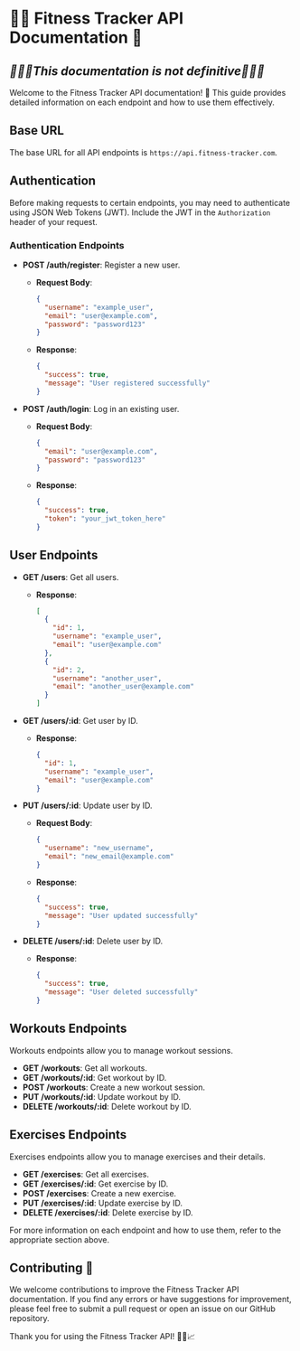 # 🏋️‍♂️ Fitness Tracker API Documentation 📝

## *🌵🌵🌵This documentation is not definitive🌵🌵🌵*

Welcome to the Fitness Tracker API documentation! 🎉 This guide provides detailed information on each endpoint and how to use them effectively.

## Base URL

The base URL for all API endpoints is `https://api.fitness-tracker.com`.

## Authentication

Before making requests to certain endpoints, you may need to authenticate using JSON Web Tokens (JWT). Include the JWT in the `Authorization` header of your request.

### Authentication Endpoints

- **POST /auth/register**: Register a new user.

  - **Request Body**:
    ```json
    {
      "username": "example_user",
      "email": "user@example.com",
      "password": "password123"
    }
    ```
  - **Response**:
    ```json
    {
      "success": true,
      "message": "User registered successfully"
    }
    ```

- **POST /auth/login**: Log in an existing user.

  - **Request Body**:
    ```json
    {
      "email": "user@example.com",
      "password": "password123"
    }
    ```
  - **Response**:
    ```json
    {
      "success": true,
      "token": "your_jwt_token_here"
    }
    ```

## User Endpoints

- **GET /users**: Get all users.

  - **Response**:
    ```json
    [
      {
        "id": 1,
        "username": "example_user",
        "email": "user@example.com"
      },
      {
        "id": 2,
        "username": "another_user",
        "email": "another_user@example.com"
      }
    ]
    ```

- **GET /users/:id**: Get user by ID.

  - **Response**:
    ```json
    {
      "id": 1,
      "username": "example_user",
      "email": "user@example.com"
    }
    ```

- **PUT /users/:id**: Update user by ID.

  - **Request Body**:
    ```json
    {
      "username": "new_username",
      "email": "new_email@example.com"
    }
    ```
  - **Response**:
    ```json
    {
      "success": true,
      "message": "User updated successfully"
    }
    ```

- **DELETE /users/:id**: Delete user by ID.

  - **Response**:
    ```json
    {
      "success": true,
      "message": "User deleted successfully"
    }
    ```

## Workouts Endpoints

Workouts endpoints allow you to manage workout sessions.

- **GET /workouts**: Get all workouts.
- **GET /workouts/:id**: Get workout by ID.
- **POST /workouts**: Create a new workout session.
- **PUT /workouts/:id**: Update workout by ID.
- **DELETE /workouts/:id**: Delete workout by ID.

## Exercises Endpoints

Exercises endpoints allow you to manage exercises and their details.

- **GET /exercises**: Get all exercises.
- **GET /exercises/:id**: Get exercise by ID.
- **POST /exercises**: Create a new exercise.
- **PUT /exercises/:id**: Update exercise by ID.
- **DELETE /exercises/:id**: Delete exercise by ID.

For more information on each endpoint and how to use them, refer to the appropriate section above.

## Contributing 🤝

We welcome contributions to improve the Fitness Tracker API documentation. If you find any errors or have suggestions for improvement, please feel free to submit a pull request or open an issue on our GitHub repository.

Thank you for using the Fitness Tracker API! 🏋️‍♂️📈
```
